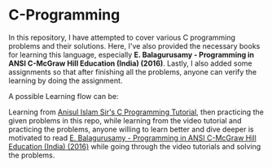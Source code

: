 # C-Programming

In this repository, I have attempted to cover various C programming problems and their solutions. Here, I've also provided the necessary books for learning this language, especially **E. Balagurusamy - Programming in ANSI C-McGraw Hill Education (India) (2016)**. Lastly, I also added some assignments so that after finishing all the problems, anyone can verify the learning by doing the assignment.

A possible Learning flow can be:

Learning from [Anisul Islam Sir's C Programming Tutorial](https://youtube.com/playlist?list=PLgH5QX0i9K3pCMBZcul1fta6UivHDbXvz&si=k1pWb7yLCK8zqmaL), then practicing the given problems in this repo, while learning from the video tutorial and practicing the problems, anyone willing to learn better and dive deeper is motivated to read [E. Balagurusamy - Programming in ANSI C-McGraw Hill Education (India) (2016)](https://github.com/1000yearsoldguy/C-Programming/blob/e09e8a728a2ace4797759ec945818362db534517/Books%20for%20C/E.%20Balagurusamy%20-%20Programming%20in%20ANSI%20C-McGraw%20Hill%20Education%20(India)%20(2016)%20%23book.pdf) while going through the video tutorials and solving the problems.
